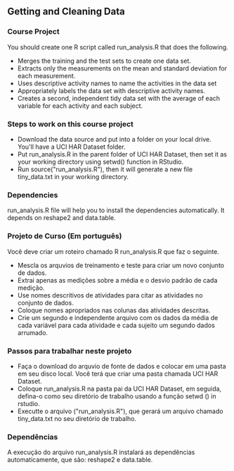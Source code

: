 ## Getting and Cleaning Data
### Course Project

You should create one R script called run_analysis.R that does the following.

* Merges the training and the test sets to create one data set.
* Extracts only the measurements on the mean and standard deviation for each measurement.
* Uses descriptive activity names to name the activities in the data set
* Appropriately labels the data set with descriptive activity names.
* Creates a second, independent tidy data set with the average of each variable for each activity and each subject.

### Steps to work on this course project

* Download the data source and put into a folder on your local drive. You'll have a UCI HAR Dataset folder.
* Put run_analysis.R in the parent folder of UCI HAR Dataset, then set it as your working directory using setwd() function in RStudio.
* Run source("run_analysis.R"), then it will generate a new file tiny_data.txt in your working directory.

### Dependencies

run_analysis.R file will help you to install the dependencies automatically. It depends on reshape2 and data.table.

### Projeto de Curso (Em português)

Você deve criar um roteiro chamado R run_analysis.R que faz o seguinte.

* Mescla os arquvios de treinamento e teste para criar um novo conjunto de dados.
* Extrai apenas as medições sobre a média e o desvio padrão de cada medição.
* Use nomes descritivos de atividades para citar as atividades no conjunto de dados.
* Coloque nomes apropriados nas colunas das atividades descritas.
* Crie um segundo e independente arquivo com os dados da média de cada variável para cada atividade e cada sujeito um segundo dados arrumado.

### Passos para trabalhar neste projeto

* Faça o download do arquvio de fonte de dados e colocar em uma pasta em seu disco local. Você terá que criar uma pasta chamada UCI HAR Dataset.
* Coloque run_analysis.R na pasta pai da UCI HAR Dataset, em seguida, defina-o como seu diretório de trabalho usando a função setwd () in rstudio.
* Executte o arquivo ("run_analysis.R"), que gerará um arquivo chamado tiny_data.txt no seu diretório de trabalho.

### Dependências

A execução do arquivo run_analysis.R instalará as dependências automaticamente, que são: reshape2 e data.table.
